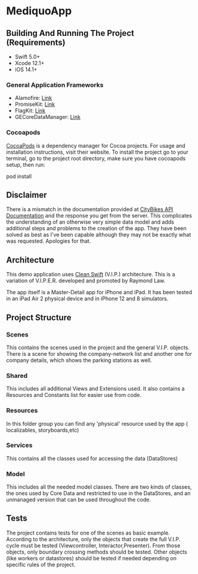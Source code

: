 # MediquoApp


## Building And Running The Project (Requirements)
* Swift 5.0+
* Xcode 12.1+
* iOS 14.1+

### General Application Frameworks
- Alamofire: [Link](https://github.com/Alamofire/Alamofire)
- PromiseKit: [Link](https://github.com/mxcl/PromiseKit)
- FlagKit: [Link](https://github.com/madebybowtie/FlagKit)
- GECoreDataManager: [Link](https://github.com/GuillemEspejo/CoreDataManager)


### Cocoapods
[CocoaPods](https://cocoapods.org) is a dependency manager for Cocoa projects. For usage and installation instructions, visit their website. To install the project go to your terminal, go to the project root directory, make sure you have cocoapods setup, then run:

pod install

## Disclaimer
There is a mismatch in the documentation provided at [CityBikes API Documentation](http://api.citybik.es/v2/) and the response you get from the server. This complicates the understanding of an otherwise very simple data model and adds additional steps and problems to the creation of the app. They have been solved as best as I've been capable although they may not be exactly what was requested. Apologies for that.

## Architecture
This demo application uses [Clean Swift](https://clean-swift.com) (V.I.P.) architecture. This is a variation of V.I.P.E.R. developed and promoted by Raymond Law.

The app itself is a Master-Detail app for iPhone and iPad. It has been tested in an iPad Air 2 physical device and in iPhone 12 and 8 simulators.

## Project Structure

### Scenes
This contains the scenes used in the project and the general V.I.P. objects. There is a scene for showing the company-network list and another one for company details, which shows the parking stations as well.

### Shared
This includes all additional Views and Extensions used. It also contains a Resources and Constants list for
easier use from code.

### Resources
In this folder group you can find any 'physical' resource used by the app ( localizables, storyboards,etc)

### Services
This contains all the classes used for accessing the data (DataStores)

### Model
This includes all the needed model classes. There are two kinds of classes, the ones used by Core Data and restricted to use in the DataStores, and an unmanaged version that can be used throughout the code.


## Tests
The project contains tests for one of the scenes as basic example. According to the architecture, only the objects that create the full V.I.P. cycle must be tested (Viewcontroller, Interactor,Presenter). From those objects, only boundary crossing methods should be tested. 
Other objects (like workers or datastores) should be tested if needed depending on specific rules of the project.
